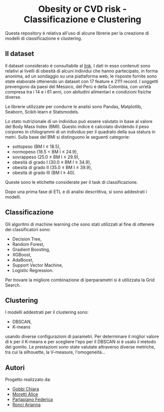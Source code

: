 <h1 align="center"> Obesity or CVD risk - Classificazione e Clustering </h1>

Questa repository è relativa all'uso di alcune librerie per la creazione di modelli di classificazione e clustering.

## Il dataset

Il dataset considerato è consultabile al [link](https://www.kaggle.com/datasets/aravindpcoder/obesity-or-cvd-risk-classifyregressorcluster/data). 
I dati in esso contenuti sono relativi ai livelli di obesità di alcuni individui che hanno partecipato, in forma anonima, ad un sondaggio su una piattaforma web; le risposte fornite sono state elaborate ottenendo un dataset con 17 feature e 2111 record. I soggetti prevengono da paesi del Messico, del Perù e della Colombia, con un’età compresa tra i 14 e i 61 anni, con abitudini alimentari e condizioni fisiche diverse.

Le librerie utilizzate per condurre le analisi sono Pandas, Matplotlib, Seaborn, Scikit-learn e Statsmodels.

Lo stato nutrizionale di un individuo può essere valutato in base al valore del Body Mass Index (BMI). Questo indice è calcolato dividendo il peso corporeo in chilogrammi di un individuo per il quadrato della sua statura in
metri. Sulla base del BMI si distinguono le seguenti categorie:
* sottopeso (BM I ≤ 18.5),
* normopeso (18.5 < BM I ≤ 24.9),
* sovrappeso (25.0 ≤ BM I ≤ 29.9),
* obesità di grado I (30.0 ≤ BM I ≤ 34.9),
* obesità di grado II (35.0 ≤ BM I ≤ 39.9),
* obesità di grado III (BM I ≥ 40).

Queste sono le etichette considerate per il task di classificazione.

Dopo una prima fase di ETL e di analisi descrittiva, si sono addestrati i modelli.

## Classificazione

Gli algoritmi di machine learning che sono stati utilizzati al fine di ottenere dei classificatori sono:
* Decision Tree,
* Random Forest,
* Gradient Boosting,
* XGBoost,
* AdaBoost,
* Support Vector Machine,
* Logistic Regression.

Per trovare la migliore combinazione di iperparametri si è utilizzata la Grid Search.

## Clustering

I modelli addestrati per il clustering sono:
* DBSCAN,
* K-means

usando diverse configurazioni di parametri.
Per determinare il miglior valore di k per il K-means e per scegliere l'eps per il DBSCAN si è usato il metodo del gomito.
Le prestazioni sono state valutate attraverso diverse metriche, tra cui la silhouette, la V-measure, l'omogeneità...

## Autori
Progetto realizzato da:
- [Gobbi Chiara](https://github.com/chiaragii)
- [Moretti Alice](https://github.com/AliceMoretti00)
- [Parlapiano Federica](https://github.com/FedericaParlapiano)
- [Ronci Arianna](https://github.com/AriannaRonci)
